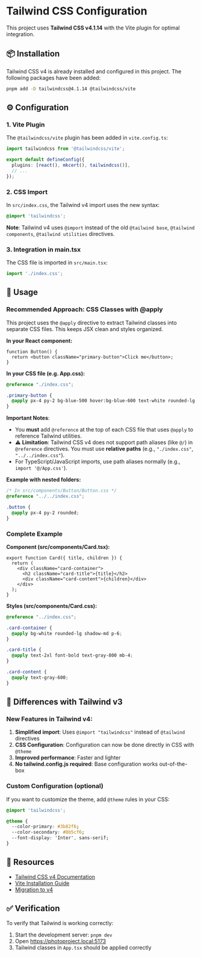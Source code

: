 # Tailwind CSS Configuration

This project uses **Tailwind CSS v4.1.14** with the Vite plugin for optimal integration.

## 📦 Installation

Tailwind CSS v4 is already installed and configured in this project. The following packages have been added:

```bash
pnpm add -D tailwindcss@4.1.14 @tailwindcss/vite
```

## ⚙️ Configuration

### 1. Vite Plugin

The `@tailwindcss/vite` plugin has been added in `vite.config.ts`:

```typescript
import tailwindcss from '@tailwindcss/vite';

export default defineConfig({
  plugins: [react(), mkcert(), tailwindcss()],
  // ...
});
```

### 2. CSS Import

In `src/index.css`, the Tailwind v4 import uses the new syntax:

```css
@import 'tailwindcss';
```

**Note**: Tailwind v4 uses `@import` instead of the old `@tailwind base`, `@tailwind components`, `@tailwind utilities` directives.

### 3. Integration in main.tsx

The CSS file is imported in `src/main.tsx`:

```typescript
import './index.css';
```

## 🎨 Usage

### Recommended Approach: CSS Classes with @apply

This project uses the `@apply` directive to extract Tailwind classes into separate CSS files. This keeps JSX clean and styles organized.

**In your React component:**

```tsx
function Button() {
  return <button className="primary-button">Click me</button>;
}
```

**In your CSS file (e.g. App.css):**

```css
@reference "./index.css";

.primary-button {
  @apply px-4 py-2 bg-blue-500 hover:bg-blue-600 text-white rounded-lg transition-colors;
}
```

**Important Notes**:

- You **must** add `@reference` at the top of each CSS file that uses `@apply` to reference Tailwind utilities.
- ⚠️ **Limitation**: Tailwind CSS v4 does not support path aliases (like `@/`) in `@reference` directives. You must use **relative paths** (e.g., `"./index.css"`, `"../../index.css"`).
- For TypeScript/JavaScript imports, use path aliases normally (e.g., `import '@/App.css'`).

**Example with nested folders:**

```css
/* In src/components/Button/Button.css */
@reference "../../index.css";

.button {
  @apply px-4 py-2 rounded;
}
```

### Complete Example

**Component (src/components/Card.tsx):**

```tsx
export function Card({ title, children }) {
  return (
    <div className="card-container">
      <h2 className="card-title">{title}</h2>
      <div className="card-content">{children}</div>
    </div>
  );
}
```

**Styles (src/components/Card.css):**

```css
@reference "../index.css";

.card-container {
  @apply bg-white rounded-lg shadow-md p-6;
}

.card-title {
  @apply text-2xl font-bold text-gray-800 mb-4;
}

.card-content {
  @apply text-gray-600;
}
```

## 📝 Differences with Tailwind v3

### New Features in Tailwind v4:

1. **Simplified import**: Uses `@import "tailwindcss"` instead of `@tailwind` directives
2. **CSS Configuration**: Configuration can now be done directly in CSS with `@theme`
3. **Improved performance**: Faster and lighter
4. **No tailwind.config.js required**: Base configuration works out-of-the-box

### Custom Configuration (optional)

If you want to customize the theme, add `@theme` rules in your CSS:

```css
@import 'tailwindcss';

@theme {
  --color-primary: #3b82f6;
  --color-secondary: #8b5cf6;
  --font-display: 'Inter', sans-serif;
}
```

## 🔗 Resources

- [Tailwind CSS v4 Documentation](https://tailwindcss.com/docs)
- [Vite Installation Guide](https://tailwindcss.com/docs/installation/using-vite)
- [Migration to v4](https://tailwindcss.com/docs/upgrade-guide)

## ✅ Verification

To verify that Tailwind is working correctly:

1. Start the development server: `pnpm dev`
2. Open https://photoproject.local:5173
3. Tailwind classes in `App.tsx` should be applied correctly
